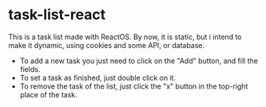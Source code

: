 # task-list-react
 This is a task list made with ReactOS. By now, it is static, but i intend to make it dynamic, using cookies and some API, or database. 
  
  - To add a new task you just need to click on the "Add" button, and fill the fields. 
  - To set a task as finished, just double click on it.
  - To remove the task of the list, just click the "x" button in the top-right place of the task.